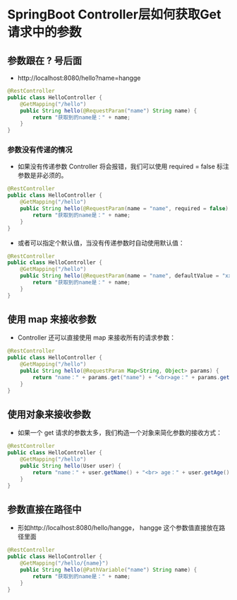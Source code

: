 # SpringBoot Controller层如何获取Get请求中的参数

## 参数跟在 ? 号后面
+ http://localhost:8080/hello?name=hangge
```java
@RestController
public class HelloController {
    @GetMapping("/hello")
    public String hello(@RequestParam("name") String name) {
        return "获取到的name是：" + name;
    }
}
```
### 参数没有传递的情况
+ 如果没有传递参数 Controller 将会报错，我们可以使用 required = false 标注参数是非必须的。
```java
@RestController
public class HelloController {
    @GetMapping("/hello")
    public String hello(@RequestParam(name = "name", required = false) String name) {
        return "获取到的name是：" + name;
    }
}
```
+ 或者可以指定个默认值，当没有传递参数时自动使用默认值：
```java
@RestController
public class HelloController {
    @GetMapping("/hello")
    public String hello(@RequestParam(name = "name", defaultValue = "xxx") String name) {
        return "获取到的name是：" + name;
    }
}
```

## 使用 map 来接收参数
+ Controller 还可以直接使用 map 来接收所有的请求参数：
```java
@RestController
public class HelloController {
    @GetMapping("/hello")
    public String hello(@RequestParam Map<String, Object> params) {
        return "name：" + params.get("name") + "<br>age：" + params.get("age");
    }
}
```


## 使用对象来接收参数
+ 如果一个 get 请求的参数太多，我们构造一个对象来简化参数的接收方式：
```java
@RestController
public class HelloController {
    @GetMapping("/hello")
    public String hello(User user) {
        return "name：" + user.getName() + "<br> age：" + user.getAge();
    }
}
```

## 参数直接在路径中 
+ 形如http://localhost:8080/hello/hangge，      hangge 这个参数值直接放在路径里面
```java
@RestController
public class HelloController {
    @GetMapping("/hello/{name}")
    public String hello(@PathVariable("name") String name) {
        return "获取到的name是：" + name;
    }
}
```
